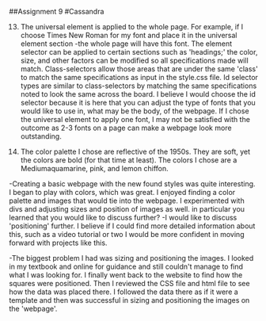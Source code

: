 ##Assignment 9
#Cassandra


13. The universal element is applied to the whole page. For example, if I choose Times New Roman for my font and place it in the universal element section -the whole page will have this font. The element selector can be applied to certain sections such as 'headings;' the color, size, and other factors can be modified so all specifications made will match. Class-selectors allow those areas that are under the same 'class' to match the same specifications as input in the style.css file. Id selector types are similar to class-selectors by matching the same specifications noted to look the same across the board.
I believe I would choose the id selector because it is here that you can adjust the type of fonts that you would like to use in, what may be the body, of the webpage. If I chose the universal element to apply one font, I may not be satisfied with the outcome as 2-3 fonts on a page can make a webpage look more outstanding.

14. The color palette I chose are reflective of the 1950s. They are soft, yet the colors are bold (for that time at least). The colors I chose are a Mediumaquamarine, pink, and lemon chiffon.  




-Creating a basic webpage with the new found styles was quite interesting. I began to play with colors, which was great. I enjoyed finding a color palette and images that would tie into the webpage. I experimented with divs and adjusting sizes and position of images as well.
 in particular you learned that you would like to discuss further?
-I would like to discuss 'positioning' further. I believe if I could find more detailed information about this, such as a video tutorial or two I would be more confident in moving forward with projects like this.

-The biggest problem I had was sizing and positioning the images. I looked in my textbook and online for guidance and still couldn't manage to find what I was looking for. I finally went back to the website to find how the squares were positioned. Then I reviewed the CSS file and html file to see how the data was placed there. I followed the data there as if it were a template and then was successful in sizing and positioning the images on the 'webpage'.
